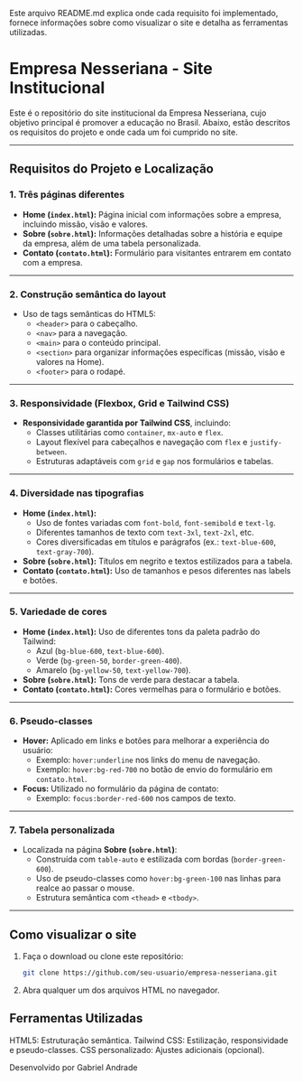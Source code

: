 
Este arquivo README.md explica onde cada requisito foi implementado, fornece informações sobre como visualizar o site e detalha as ferramentas utilizadas.

# Empresa Nesseriana - Site Institucional

Este é o repositório do site institucional da Empresa Nesseriana, cujo objetivo principal é promover a educação no Brasil. Abaixo, estão descritos os requisitos do projeto e onde cada um foi cumprido no site.

---

## **Requisitos do Projeto e Localização**

### **1. Três páginas diferentes**
- **Home (`index.html`):** Página inicial com informações sobre a empresa, incluindo missão, visão e valores.
- **Sobre (`sobre.html`):** Informações detalhadas sobre a história e equipe da empresa, além de uma tabela personalizada.
- **Contato (`contato.html`):** Formulário para visitantes entrarem em contato com a empresa.

---

### **2. Construção semântica do layout**
- Uso de tags semânticas do HTML5:
  - `<header>` para o cabeçalho.
  - `<nav>` para a navegação.
  - `<main>` para o conteúdo principal.
  - `<section>` para organizar informações específicas (missão, visão e valores na Home).
  - `<footer>` para o rodapé.

---

### **3. Responsividade (Flexbox, Grid e Tailwind CSS)**
- **Responsividade garantida por Tailwind CSS**, incluindo:
  - Classes utilitárias como `container`, `mx-auto` e `flex`.
  - Layout flexível para cabeçalhos e navegação com `flex` e `justify-between`.
  - Estruturas adaptáveis com `grid` e `gap` nos formulários e tabelas.

---

### **4. Diversidade nas tipografias**
- **Home (`index.html`):**
  - Uso de fontes variadas com `font-bold`, `font-semibold` e `text-lg`.
  - Diferentes tamanhos de texto com `text-3xl`, `text-2xl`, etc.
  - Cores diversificadas em títulos e parágrafos (ex.: `text-blue-600`, `text-gray-700`).
- **Sobre (`sobre.html`):** Títulos em negrito e textos estilizados para a tabela.
- **Contato (`contato.html`):** Uso de tamanhos e pesos diferentes nas labels e botões.

---

### **5. Variedade de cores**
- **Home (`index.html`):** Uso de diferentes tons da paleta padrão do Tailwind:
  - Azul (`bg-blue-600`, `text-blue-600`).
  - Verde (`bg-green-50`, `border-green-400`).
  - Amarelo (`bg-yellow-50`, `text-yellow-700`).
- **Sobre (`sobre.html`):** Tons de verde para destacar a tabela.
- **Contato (`contato.html`):** Cores vermelhas para o formulário e botões.

---

### **6. Pseudo-classes**
- **Hover:** Aplicado em links e botões para melhorar a experiência do usuário:
  - Exemplo: `hover:underline` nos links do menu de navegação.
  - Exemplo: `hover:bg-red-700` no botão de envio do formulário em `contato.html`.
- **Focus:** Utilizado no formulário da página de contato:
  - Exemplo: `focus:border-red-600` nos campos de texto.

---

### **7. Tabela personalizada**
- Localizada na página **Sobre (`sobre.html`)**:
  - Construída com `table-auto` e estilizada com bordas (`border-green-600`).
  - Uso de pseudo-classes como `hover:bg-green-100` nas linhas para realce ao passar o mouse.
  - Estrutura semântica com `<thead>` e `<tbody>`.

---

## **Como visualizar o site**
1. Faça o download ou clone este repositório:
   ```bash
   git clone https://github.com/seu-usuario/empresa-nesseriana.git
2. Abra qualquer um dos arquivos HTML no navegador.


## **Ferramentas Utilizadas**

HTML5: Estruturação semântica.
Tailwind CSS: Estilização, responsividade e pseudo-classes.
CSS personalizado: Ajustes adicionais (opcional).


Desenvolvido por Gabriel Andrade
